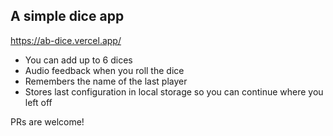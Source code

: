 ## A simple dice app 

https://ab-dice.vercel.app/

- You can add up to 6 dices
- Audio feedback when you roll the dice
- Remembers the name of the last player
- Stores last configuration in local storage so you can continue where you left off

PRs are welcome!

